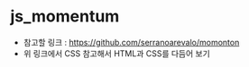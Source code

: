 # js_momentum
  * 참고할 링크 : https://github.com/serranoarevalo/momonton
  * 위 링크에서 CSS 참고해서 HTML과 CSS를 다듬어 보기 
